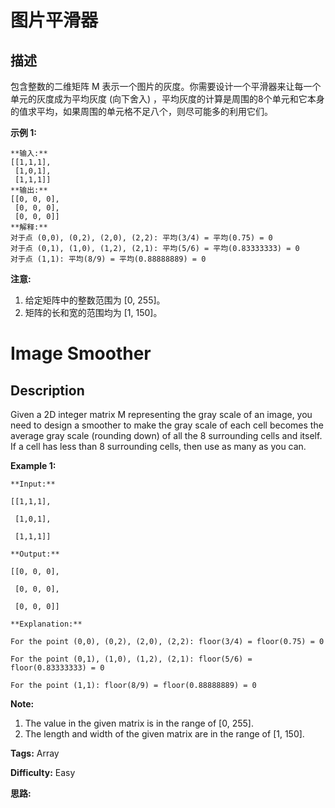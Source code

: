 # 图片平滑器

## 描述

包含整数的二维矩阵 M 表示一个图片的灰度。你需要设计一个平滑器来让每一个单元的灰度成为平均灰度 (向下舍入) ，平均灰度的计算是周围的8个单元和它本身的值求平均，如果周围的单元格不足八个，则尽可能多的利用它们。

**示例 1:**

    
    
    **输入:**
    [[1,1,1],
     [1,0,1],
     [1,1,1]]
    **输出:**
    [[0, 0, 0],
     [0, 0, 0],
     [0, 0, 0]]
    **解释:**
    对于点 (0,0), (0,2), (2,0), (2,2): 平均(3/4) = 平均(0.75) = 0
    对于点 (0,1), (1,0), (1,2), (2,1): 平均(5/6) = 平均(0.83333333) = 0
    对于点 (1,1): 平均(8/9) = 平均(0.88888889) = 0
    

**注意:**

  1. 给定矩阵中的整数范围为 [0, 255]。
  2. 矩阵的长和宽的范围均为 [1, 150]。



# Image Smoother

## Description



Given a 2D integer matrix M representing the gray scale of an image, you need to design a smoother to make the gray scale of each cell becomes the average gray scale (rounding down) of all the 8 surrounding cells and itself. If a cell has less than 8 surrounding cells, then use as many as you can.

**Example 1:**  

    
    
    **Input:**
    [[1,1,1],
     [1,0,1],
     [1,1,1]]
    **Output:**
    [[0, 0, 0],
     [0, 0, 0],
     [0, 0, 0]]
    **Explanation:**
    For the point (0,0), (0,2), (2,0), (2,2): floor(3/4) = floor(0.75) = 0
    For the point (0,1), (1,0), (1,2), (2,1): floor(5/6) = floor(0.83333333) = 0
    For the point (1,1): floor(8/9) = floor(0.88888889) = 0
    

**Note:**  

  1. The value in the given matrix is in the range of [0, 255].
  2. The length and width of the given matrix are in the range of [1, 150].


**Tags:** Array

**Difficulty:** Easy

**思路:**
